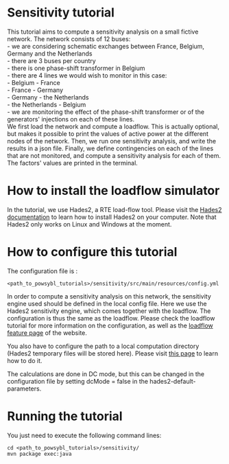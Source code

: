 # Sensitivity tutorial
This tutorial aims to compute a sensitivity analysis on a small fictive network. 
The network consists of 12 buses:\
    - we are considering schematic exchanges between France, Belgium, Germany and the Netherlands\
    - there are 3 buses per country\
    - there is one phase-shift transformer in Belgium\
    - there are 4 lines we would wish to monitor in this case:\
        - Belgium - France\
        - France - Germany\
        - Germany - the Netherlands\
        - the Netherlands - Belgium\
    - we are monitoring the effect of the phase-shift transformer or of the generators' injections on each of these lines.\
We first load the network and compute a loadflow. This is actually optional, but
makes it possible to print the values of active power at the different nodes of the network. 
Then, we run one sensitivity analysis, and write the results in a json file.
Finally, we define contingencies on each of the lines that are not monitored,
and compute a sensitivity analysis for each of them. The factors' values are printed
in the terminal.

# How to install the loadflow simulator  
In the tutorial, we use Hades2, a RTE load-flow tool. 
Please visit the [Hades2 documentation](https://rte-france.github.io/hades2/index.html) to learn how to install Hades2 on your computer. 
Note that Hades2 only works on Linux and Windows at the moment.

# How to configure this tutorial
The configuration file is :
```
<path_to_powsybl_tutorials>/sensitivity/src/main/resources/config.yml
```
In order to compute a sensitivity analysis on this network,
the sensitivity engine used should be defined in the local config file.
Here we use the Hades2 sensitivity engine, which comes together with the
loadflow. The configuration is thus the same as the loadflow.
Please check the loadflow tutorial for more information on the configuration,
as well as the [loadflow feature page](https://rte-france.github.io/hades2/features/loadflow.html) of the website.

You also have to configure the path to a local computation directory (Hades2 temporary files will be stored here). 
Please visit [this page](https://www.powsybl.org/docs/configuration/modules/computation-local.html) to learn how to do it.

The calculations are done in DC mode, but this can be changed in the 
configuration file by setting dcMode = false in the hades2-default-parameters.


# Running the tutorial
You just need to execute the following command lines:
```
cd <path_to_powsybl_tutorials>/sensitivity/
mvn package exec:java
```
